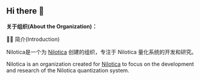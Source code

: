 ## Hi there 👋

**关于组织(About the Organization)：**

🙋‍♀️ 简介(Introduction)

Nilotica是一个为 [Nilotica](https://github.com/Lumosylva/Nilotica) 创建的组织，专注于 Nilotica 量化系统的开发和研究。

Nilotica is an organization created for [Nilotica](https://github.com/Lumosylva/Nilotica) to focus on the development and research of the Nilotica quantization system.
<!--

**Here are some ideas to get you started:**

🙋‍♀️ A short introduction - what is your organization all about?
🌈 Contribution guidelines - how can the community get involved?
👩‍💻 Useful resources - where can the community find your docs? Is there anything else the community should know?
🍿 Fun facts - what does your team eat for breakfast?
🧙 Remember, you can do mighty things with the power of [Markdown](https://docs.github.com/github/writing-on-github/getting-started-with-writing-and-formatting-on-github/basic-writing-and-formatting-syntax)
-->
